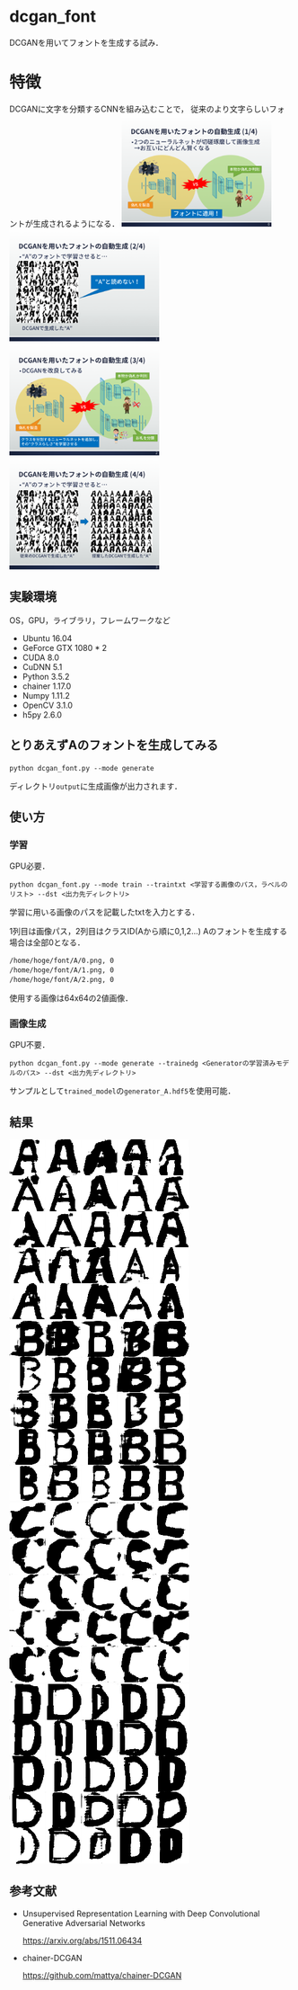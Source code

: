 # dcgan_font
DCGANを用いてフォントを生成する試み．

# 特徴
DCGANに文字を分類するCNNを組み込むことで，
従来のより文字らしいフォントが生成されるようになる．
<img src='https://github.com/abekoh/dcgan_font/blob/master/slide/slide_1.png' height='200px'>
<img src='https://github.com/abekoh/dcgan_font/blob/master/slide/slide_2.png' height='200px'>
<img src='https://github.com/abekoh/dcgan_font/blob/master/slide/slide_3.png' height='200px'>
<img src='https://github.com/abekoh/dcgan_font/blob/master/slide/slide_4.png' height='200px'>

## 実験環境
OS，GPU，ライブラリ，フレームワークなど
* Ubuntu 16.04
* GeForce GTX 1080 * 2
* CUDA 8.0
* CuDNN 5.1
* Python 3.5.2
* chainer 1.17.0
* Numpy 1.11.2
* OpenCV 3.1.0
* h5py 2.6.0

## とりあえずAのフォントを生成してみる
`python dcgan_font.py --mode generate`

ディレクトリ`output`に生成画像が出力されます．

## 使い方
### 学習

GPU必要．

`python dcgan_font.py --mode train --traintxt <学習する画像のパス，ラベルのリスト> --dst <出力先ディレクトリ>`

学習に用いる画像のパスを記載したtxtを入力とする．

1列目は画像パス，2列目はクラスID(Aから順に0,1,2...)
Aのフォントを生成する場合は全部0となる．
```txt:train.txt
/home/hoge/font/A/0.png, 0
/home/hoge/font/A/1.png, 0
/home/hoge/font/A/2.png, 0
```
使用する画像は64x64の2値画像．

### 画像生成

GPU不要．

`python dcgan_font.py --mode generate --trainedg <Generatorの学習済みモデルのパス> --dst <出力先ディレクトリ>`

サンプルとして`trained_model`の`generator_A.hdf5`を使用可能．

## 結果
<img src='https://github.com/abekoh/dcgan_font/blob/develop/example/addClassifier_A.png'>
<img src='https://github.com/abekoh/dcgan_font/blob/develop/example/addClassifier_B.png'>
<img src='https://github.com/abekoh/dcgan_font/blob/develop/example/addClassifier_C.png'>
<img src='https://github.com/abekoh/dcgan_font/blob/develop/example/addClassifier_D.png'>

## 参考文献
* Unsupervised Representation Learning with Deep Convolutional Generative Adversarial Networks 

  https://arxiv.org/abs/1511.06434

* chainer-DCGAN

  https://github.com/mattya/chainer-DCGAN
